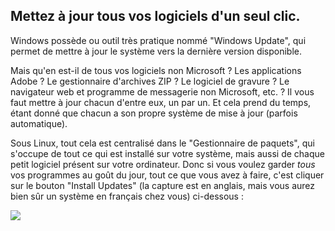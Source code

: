 



<h2> Mettez à jour tous vos logiciels d'un seul clic.</h2>

Windows possède ou outil très pratique nommé "Windows Update", 
qui permet de mettre à jour le système vers la dernière version 
disponible.

Mais qu'en est-il de tous vos logiciels non Microsoft ? Les 
applications Adobe ? Le gestionnaire d'archives ZIP ? Le logiciel de 
gravure ? Le navigateur web et programme de messagerie non Microsoft, 
etc. ? Il vous faut mettre à jour chacun d'entre eux, un par un. Et cela 
prend du temps, étant donné que chacun a son propre système de mise à 
jour (parfois automatique).

Sous Linux, tout cela est centralisé dans le "Gestionnaire de 
paquets", qui s'occupe de tout ce qui est installé sur votre 
système, mais aussi de chaque petit logiciel présent sur votre 
ordinateur. Donc si vous voulez garder <i>tous</i> vos programmes au 
goût du jour, tout ce que vous avez à faire, c'est cliquer sur le bouton 
"Install Updates" (la capture est en anglais, mais vous aurez bien 
sûr un système en français chez vous) ci-dessous :

<img src="Images/global_update.png" />




